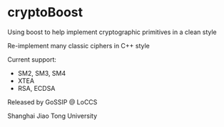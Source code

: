 # cryptoBoost

Using boost to help implement cryptographic primitives in a clean style

Re-implement many classic ciphers in C++ style

Current support:

- SM2, SM3, SM4
- XTEA
- RSA, ECDSA


Released by
GoSSIP @ LoCCS

Shanghai Jiao Tong University
